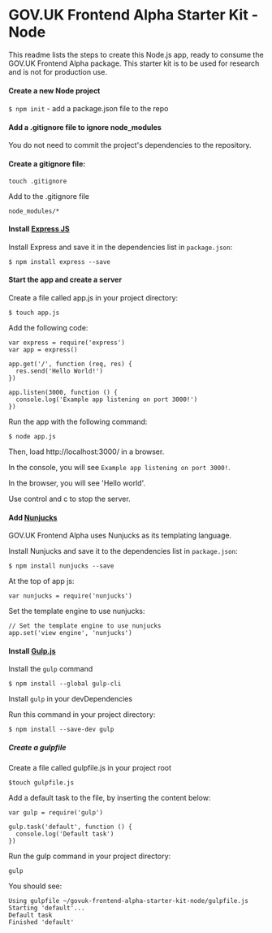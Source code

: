 # GOV.UK Frontend Alpha Starter Kit - Node

This readme lists the steps to create this Node.js app, ready to consume the GOV.UK Frontend Alpha package.
This starter kit is to be used for research and is not for production use.

#### Create a new Node project

`$ npm init` - add a package.json file to the repo

#### Add a .gitignore file to ignore node_modules

You do not need to commit the project's dependencies to the repository.

#### Create a gitignore file:

`touch .gitignore`

Add to the .gitignore file

`node_modules/*`

#### Install [Express JS](http://expressjs.com/en/starter/installing.html)

Install Express and save it in the dependencies list in `package.json`:

`$ npm install express --save`

#### Start the app and create a server

Create a file called app.js in your project directory:

`$ touch app.js`

Add the following code:

```
var express = require('express')
var app = express()

app.get('/', function (req, res) {
  res.send('Hello World!')
})

app.listen(3000, function () {
  console.log('Example app listening on port 3000!')
})
```

Run the app with the following command:

`$ node app.js`

Then, load http://localhost:3000/ in a browser.

In the console, you will see `Example app listening on port 3000!`.

In the browser, you will see 'Hello world'.

Use control and c to stop the server.

#### Add [Nunjucks](https://www.npmjs.com/package/nunjucks)

GOV.UK Frontend Alpha uses Nunjucks as its templating language.

Install Nunjucks and save it to the dependencies list in `package.json`:

`$ npm install nunjucks --save`

At the top of app js:

`var nunjucks = require('nunjucks')`

Set the template engine to use nunjucks:

```
// Set the template engine to use nunjucks
app.set('view engine', 'nunjucks')
```


#### Install [Gulp.js](https://github.com/gulpjs/gulp/blob/master/docs/getting-started.md)

Install the `gulp` command

`$ npm install --global gulp-cli`

Install `gulp` in your devDependencies

Run this command in your project directory:

`$ npm install --save-dev gulp`

##### Create a gulpfile

Create a file called gulpfile.js in your project root

`$touch gulpfile.js`

Add a default task to the file, by inserting the content below:

```
var gulp = require('gulp')

gulp.task('default', function () {
  console.log('Default task')
})
```

Run the gulp command in your project directory:

`gulp`

You should see:

```
Using gulpfile ~/govuk-frontend-alpha-starter-kit-node/gulpfile.js
Starting 'default'...
Default task
Finished 'default'
```




